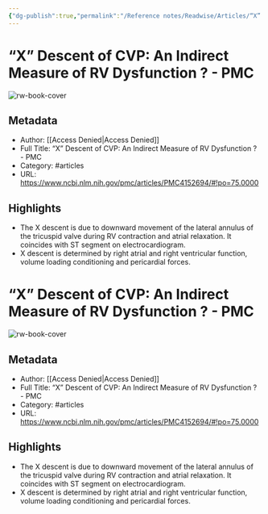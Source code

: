 ```yaml
---
{"dg-publish":true,"permalink":"/Reference notes/Readwise/Articles/“X” Descent of CVP An Indirect Measure of RV Dysfunction  - PMC/"}
---
```


# “X” Descent of CVP: An Indirect Measure of RV Dysfunction ? - PMC

![rw-book-cover](https://readwise-assets.s3.amazonaws.com/static/images/article1.be68295a7e40.png)

## Metadata
- Author: [[Access Denied\|Access Denied]]
- Full Title: “X” Descent of CVP: An Indirect Measure of RV Dysfunction ? - PMC
- Category: #articles
- URL: https://www.ncbi.nlm.nih.gov/pmc/articles/PMC4152694/#!po=75.0000

## Highlights
- The X descent is due to downward movement of the lateral annulus of the tricuspid valve during RV contraction and atrial relaxation. It coincides with ST segment on electrocardiogram.
- X descent is determined by right atrial and right ventricular function, volume loading conditioning and pericardial forces.
# “X” Descent of CVP: An Indirect Measure of RV Dysfunction ? - PMC

![rw-book-cover](https://readwise-assets.s3.amazonaws.com/static/images/article1.be68295a7e40.png)

## Metadata
- Author: [[Access Denied\|Access Denied]]
- Full Title: “X” Descent of CVP: An Indirect Measure of RV Dysfunction ? - PMC
- Category: #articles
- URL: https://www.ncbi.nlm.nih.gov/pmc/articles/PMC4152694/#!po=75.0000

## Highlights
- The X descent is due to downward movement of the lateral annulus of the tricuspid valve during RV contraction and atrial relaxation. It coincides with ST segment on electrocardiogram.
- X descent is determined by right atrial and right ventricular function, volume loading conditioning and pericardial forces.
